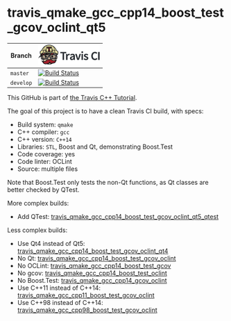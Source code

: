 # travis_qmake_gcc_cpp14_boost_test_gcov_oclint_qt5

Branch|[![Travis CI logo](TravisCI.png)](https://travis-ci.org)
---|---
`master`|[![Build Status](https://travis-ci.org/richelbilderbeek/travis_qmake_gcc_cpp14_boost_test_gcov_oclint_qt5.svg?branch=master)](https://travis-ci.org/richelbilderbeek/travis_qmake_gcc_cpp14_boost_test_gcov_oclint_qt5)
`develop`|[![Build Status](https://travis-ci.org/richelbilderbeek/travis_qmake_gcc_cpp14_boost_test_gcov_oclint_qt5.svg?branch=develop)](https://travis-ci.org/richelbilderbeek/travis_qmake_gcc_cpp14_boost_test_gcov_oclint_qt5)

This GitHub is part of [the Travis C++ Tutorial](https://github.com/richelbilderbeek/travis_cpp_tutorial).

The goal of this project is to have a clean Travis CI build, with specs:
 * Build system: `qmake`
 * C++ compiler: `gcc`
 * C++ version: `C++14`
 * Libraries: `STL`, Boost and Qt, demonstrating Boost.Test
 * Code coverage: yes
 * Code linter: OCLint
 * Source: multiple files

Note that Boost.Test only tests the non-Qt functions,
as Qt classes are better checked by QTest.

More complex builds:
 * Add QTest: [travis_qmake_gcc_cpp14_boost_test_gcov_oclint_qt5_qtest](https://www.github.com/richelbilderbeek/travis_qmake_gcc_cpp14_boost_test_gcov_oclint_qt5_qtest)

Less complex builds:
 * Use Qt4 instead of Qt5: [travis_qmake_gcc_cpp14_boost_test_gcov_oclint_qt4](https://www.github.com/richelbilderbeek/travis_qmake_gcc_cpp14_boost_test_gcov_oclint_qt4)
 * No Qt: [travis_qmake_gcc_cpp14_boost_test_gcov_oclint](https://www.github.com/richelbilderbeek/travis_qmake_gcc_cpp14_boost_test_gcov_oclint)
 * No OCLint: [travis_qmake_gcc_cpp14_boost_test_gcov](https://www.github.com/richelbilderbeek/travis_qmake_gcc_cpp14_boost_test_gcov)
 * No gcov: [travis_qmake_gcc_cpp14_boost_test_oclint](https://www.github.com/richelbilderbeek/travis_qmake_gcc_cpp14_boost_test_oclint)
 * No Boost.Test: [travis_qmake_gcc_cpp14_gcov_oclint](https://www.github.com/richelbilderbeek/travis_qmake_gcc_cpp14_gcov_oclint)
 * Use C++11 instead of C++14: [travis_qmake_gcc_cpp11_boost_test_gcov_oclint](https://www.github.com/richelbilderbeek/travis_qmake_gcc_cpp11_boost_test_gcov_oclint)
 * Use C++98 instead of C++14: [travis_qmake_gcc_cpp98_boost_test_gcov_oclint](https://www.github.com/richelbilderbeek/travis_qmake_gcc_cpp98_boost_test_gcov_oclint)

